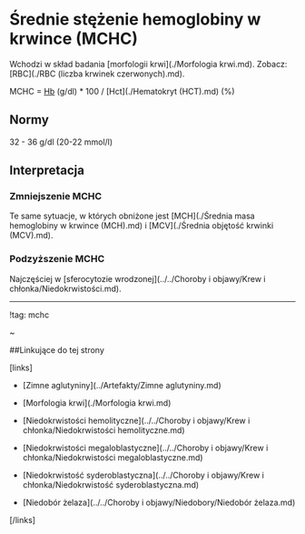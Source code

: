 # Średnie stężenie hemoglobiny w krwince (MCHC)

Wchodzi w skład badania [morfologii krwi](./Morfologia krwi.md). Zobacz: [RBC](./RBC (liczba krwinek czerwonych).md).

MCHC = [Hb](./Hemoglobina.md) (g/dl)  * 100 / [Hct](./Hematokryt (HCT).md) (%)



## Normy

32 - 36 g/dl (20-22 mmol/l)



## Interpretacja

### Zmniejszenie MCHC

Te same sytuacje, w których obniżone jest [MCH](./Średnia masa hemoglobiny w krwince (MCH).md) i [MCV](./Średnia objętość krwinki (MCV).md).



### Podzyższenie MCHC

Najczęściej w [sferocytozie wrodzonej](../../Choroby i objawy/Krew i chłonka/Niedokrwistości.md).



***

!tag: mchc

~



##Linkujące do tej strony

[links]

- [Zimne aglutyniny](../Artefakty/Zimne aglutyniny.md)

- [Morfologia krwi](./Morfologia krwi.md)

- [Niedokrwistości hemolityczne](../../Choroby i objawy/Krew i chłonka/Niedokrwistości hemolityczne.md)

- [Niedokrwistości megaloblastyczne](../../Choroby i objawy/Krew i chłonka/Niedokrwistości megaloblastyczne.md)

- [Niedokrwistość syderoblastyczna](../../Choroby i objawy/Krew i chłonka/Niedokrwistość syderoblastyczna.md)

- [Niedobór żelaza](../../Choroby i objawy/Niedobory/Niedobór żelaza.md)


[/links]











